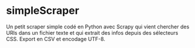 # simpleScraper

Un petit scraper simple codé en Python avec Scrapy qui vient chercher des URls dans un fichier texte et qui extrait des infos depuis des sélecteurs CSS. Export en CSV et encodage UTF-8. 
